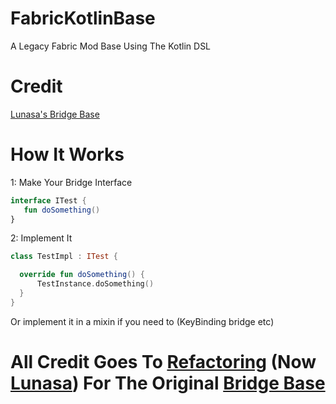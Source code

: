 # FabricKotlinBase
A Legacy Fabric Mod Base Using The Kotlin DSL

# Credit
[Lunasa's Bridge Base](https://github.com/refactorinqq/BridgeBase)

# How It Works

1: Make Your Bridge Interface

```kotlin
interface ITest {
   fun doSomething()
}
```

2: Implement It

```kotlin
class TestImpl : ITest {

  override fun doSomething() {
      TestInstance.doSomething()
  }
}
```

Or implement it in a mixin if you need to (KeyBinding bridge etc)

# All Credit Goes To [Refactoring](https://github.com/refactorinqq) (Now [Lunasa](https://github.com/Luna0x01)) For The Original [Bridge Base](https://github.com/refactorinqq/BridgeBase)
